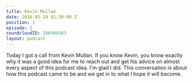 ```yaml
---
title: Kevin Mullan
date: 2016-05-29 01:20:00 Z
position: 1
episode: 2
soundcloudID: 266409163
layout: podcast
---
```


Today I got a call from Kevin Mullan. If you know Kevin, you know exactly why it was a good idea for me to reach out and get his advice on almost every aspect of this podcast idea. I'm glad I did. This conversation is about how this podcast came to be and we get in to what I hope it will become.
